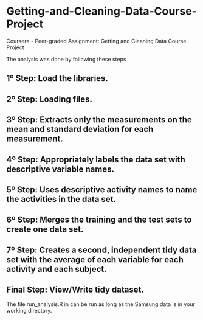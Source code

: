 # Getting-and-Cleaning-Data-Course-Project
Coursera - Peer-graded Assignment: Getting and Cleaning Data Course Project

The analysis was done by following these steps 

## 1º Step: Load the libraries.
## 2º Step: Loading files. 
## 3º Step: Extracts only the measurements on the mean and standard deviation for each measurement.
## 4º Step: Appropriately labels the data set with descriptive variable names.
## 5º Step: Uses descriptive activity names to name the activities in the data set.
## 6º Step: Merges the training and the test sets to create one data set. 
## 7º Step: Creates a second, independent tidy data set with the average of each variable for each activity and each subject.
## Final Step: View/Write tidy dataset.

The file run_analysis.R in can be run as long as the Samsung data is in your working directory.
